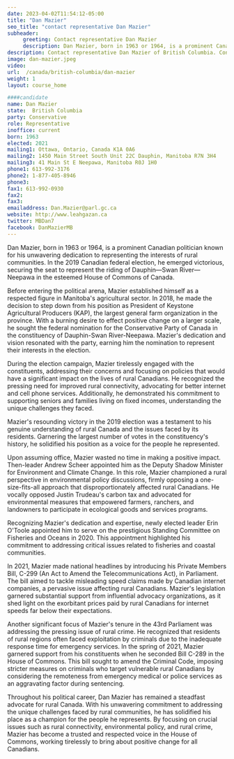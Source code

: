 ```yaml
---
date: 2023-04-02T11:54:12-05:00
title: "Dan Mazier"
seo_title: "contact representative Dan Mazier"
subheader:
     greeting: Contact representative Dan Mazier
     description: Dan Mazier, born in 1963 or 1964, is a prominent Canadian politician known for his unwavering dedication to representing the interests of rural communities. In the 2019 Canadian federal election, he emerged victorious, securing the seat to represent the riding of Dauphin—Swan River—Neepawa in the esteemed House of Commons of Canada.
description: Contact representative Dan Mazier of British Columbia. Contact information for Dan Mazier includes email address, phone number, and mailing address.
image: dan-mazier.jpeg
video:
url:  /canada/british-columbia/dan-mazier
weight: 1
layout: course_home

####candidate
name: Dan Mazier
state:	British Columbia
party: Conservative
role: Representative
inoffice: current
born: 1963
elected: 2021
mailing1: Ottawa, Ontario, Canada K1A 0A6
mailing2: 1450 Main Street South Unit 22C Dauphin, Manitoba R7N 3H4
mailing3: 41 Main St E Neepawa, Manitoba R0J 1H0
phone1: 613-992-3176
phone2: 1-877-405-8946
phone3:
fax1: 613-992-0930
fax2:
fax3:
emailaddress: Dan.Mazier@parl.gc.ca
website: http://www.leahgazan.ca
twitter: MBDan7
facebook: DanMazierMB
---
```


Dan Mazier, born in 1963 or 1964, is a prominent Canadian politician known for his unwavering dedication to representing the interests of rural communities. In the 2019 Canadian federal election, he emerged victorious, securing the seat to represent the riding of Dauphin—Swan River—Neepawa in the esteemed House of Commons of Canada.

Before entering the political arena, Mazier established himself as a respected figure in Manitoba's agricultural sector. In 2018, he made the decision to step down from his position as President of Keystone Agricultural Producers (KAP), the largest general farm organization in the province. With a burning desire to effect positive change on a larger scale, he sought the federal nomination for the Conservative Party of Canada in the constituency of Dauphin-Swan River-Neepawa. Mazier's dedication and vision resonated with the party, earning him the nomination to represent their interests in the election.

During the election campaign, Mazier tirelessly engaged with the constituents, addressing their concerns and focusing on policies that would have a significant impact on the lives of rural Canadians. He recognized the pressing need for improved rural connectivity, advocating for better internet and cell phone services. Additionally, he demonstrated his commitment to supporting seniors and families living on fixed incomes, understanding the unique challenges they faced.

Mazier's resounding victory in the 2019 election was a testament to his genuine understanding of rural Canada and the issues faced by its residents. Garnering the largest number of votes in the constituency's history, he solidified his position as a voice for the people he represented.

Upon assuming office, Mazier wasted no time in making a positive impact. Then-leader Andrew Scheer appointed him as the Deputy Shadow Minister for Environment and Climate Change. In this role, Mazier championed a rural perspective in environmental policy discussions, firmly opposing a one-size-fits-all approach that disproportionately affected rural Canadians. He vocally opposed Justin Trudeau's carbon tax and advocated for environmental measures that empowered farmers, ranchers, and landowners to participate in ecological goods and services programs.

Recognizing Mazier's dedication and expertise, newly elected leader Erin O'Toole appointed him to serve on the prestigious Standing Committee on Fisheries and Oceans in 2020. This appointment highlighted his commitment to addressing critical issues related to fisheries and coastal communities.

In 2021, Mazier made national headlines by introducing his Private Members Bill, C-299 (An Act to Amend the Telecommunications Act), in Parliament. The bill aimed to tackle misleading speed claims made by Canadian internet companies, a pervasive issue affecting rural Canadians. Mazier's legislation garnered substantial support from influential advocacy organizations, as it shed light on the exorbitant prices paid by rural Canadians for internet speeds far below their expectations.

Another significant focus of Mazier's tenure in the 43rd Parliament was addressing the pressing issue of rural crime. He recognized that residents of rural regions often faced exploitation by criminals due to the inadequate response time for emergency services. In the spring of 2021, Mazier garnered support from his constituents when he seconded Bill C-289 in the House of Commons. This bill sought to amend the Criminal Code, imposing stricter measures on criminals who target vulnerable rural Canadians by considering the remoteness from emergency medical or police services as an aggravating factor during sentencing.

Throughout his political career, Dan Mazier has remained a steadfast advocate for rural Canada. With his unwavering commitment to addressing the unique challenges faced by rural communities, he has solidified his place as a champion for the people he represents. By focusing on crucial issues such as rural connectivity, environmental policy, and rural crime, Mazier has become a trusted and respected voice in the House of Commons, working tirelessly to bring about positive change for all Canadians.
